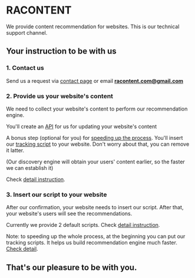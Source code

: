 # RACONTENT

We provide content recommendation for websites. This is our technical support channel.

## Your instruction to be with us

### 1. Contact us

Send us a request via [contact page](https://racontent.com/contact/) or email **racontent.com@gmail.com**

### 2. Provide us your website's content

We need to collect your website's content to perform our recommendation engine.

You'll create an [API](https://github.com/datanee/racontent/wiki/Website-provides-content#content-api) for us for updating your website's content

A bonus step (optional for you) for [speeding up the process](https://github.com/datanee/racontent/wiki/Speeding-up-the-process). You'll insert our [tracking script](https://github.com/datanee/racontent/wiki/Speeding-up-the-process#tracking-scripts) to your website. Don't worry about that, you can remove it latter.

(Our discovery engine will obtain your users' content earlier, so the faster we can establish it)

Check [detail instruction](https://github.com/datanee/racontent/wiki/Website-provides-content).

### 3. Insert our script to your website

After our confirmation, your website needs to insert our script. After that, your website's users will see the recommendations.

Currently we provide 2 default scripts. Check [detail instruction](https://github.com/datanee/racontent/wiki/Widgets).

Note: to speeding up the whole process, at the beginning you can put our tracking scripts. It helps us build recommendation engine much faster. [Check detail](https://github.com/datanee/racontent/wiki/Speeding-up-the-process).

## That's our pleasure to be with you.
